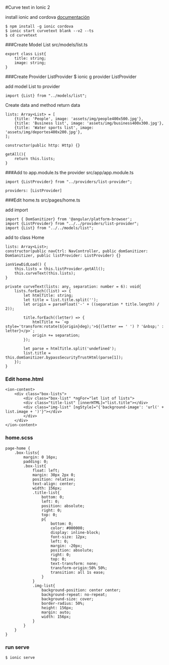 #Curve text in Ionic 2

install ionic and cordova [documentación](http://ionicframework.com/docs/v2/getting-started/installation/)

    $ npm install -g ionic cordova
    $ ionic start curvetext blank --v2 --ts
    $ cd curvetext

###Create Model List
    src/models/list.ts

    export class List{
        title: string;
        image: string;
    }

###Create Provider ListProvider
    $ ionic g provider ListProvider

add model List to provider

    import {List} from "../models/list";

Create data and method return data

    lists: Array<List> = [
        {title: 'People', image: 'assets/img/people400x500.jpg'},
        {title: 'Business list', image: 'assets/img/business400x300.jpg'},
        {title: 'Water sports list', image: 'assets/img/deportes400x200.jpg'},
    ];

    constructor(public http: Http) {}

    getAll(){
        return this.lists;
    }

###Add to app.module.ts the provider
    src/app/app.module.ts

    import {ListProvider} from "../providers/list-provider";

    providers: [ListProvider]

###Edit home.ts
    src/pages/home.ts

add import

    import { DomSanitizer} from '@angular/platform-browser';
    import {ListProvider} from "../../providers/list-provider";
    import {List} from "../../models/list";



add to class Home

    lists: Array<List>;
    constructor(public navCtrl: NavController, public domSanitizer: DomSanitizer, public listProvider: ListProvider) {}

    ionViewDidLoad() {
        this.lists = this.listProvider.getAll();
        this.curveText(this.lists);
    }

    private curveText(lists: any, separation: number = 6): void{
        lists.forEach((list) => {
            let htmlTitle: string;
            let title = list.title.split('');
            let origin = parseFloat('-' + ((separation * title.length) / 2));

            title.forEach((letter) => {
                htmlTitle += `<p style='transform:rotate(${origin}deg);'>${(letter == ' ') ? '&nbsp;' : letter}</p>`;
                origin += separation;
            });

            let parse = htmlTitle.split('undefined');
            list.title = this.domSanitizer.bypassSecurityTrustHtml(parse[1]);
        });
    }

### Edit home.html

    <ion-content>
        <div class="box-lists">
            <div class="box-list" *ngFor="let list of lists">
            <div class="title-list" [innerHTML]="list.title"></div>
            <div class="img-list" [ngStyle]="{'background-image': 'url(' + list.image + ')'}"></div>
            </div>
        </div>
    </ion-content>

### home.scss

    page-home {
        .box-lists{
            margin: 0 16px;
            padding: 0;
            .box-list{
                float: left;
                margin: 30px 2px 0;
                position: relative;
                text-align: center;
                width: 156px;
                .title-list{
                    bottom: 0;
                    left: 0;
                    position: absolute;
                    right: 0;
                    top: 0;
                    p{
                        bottom: 0;
                        color: #000000;
                        display: inline-block;
                        font-size: 12px;
                        left: 0;
                        margin: -20px;
                        position: absolute;
                        right: 0;
                        top: 0;
                        text-transform: none;
                        transform-origin:50% 50%;
                        transition: all 1s ease;
                    }
                }
                .img-list{
                    background-position: center center;
                    background-repeat: no-repeat;
                    background-size: cover;
                    border-radius: 50%;
                    height: 156px;
                    margin: auto;
                    width: 156px;
                }
            }
        }
    }

### run serve
    $ ionic serve
